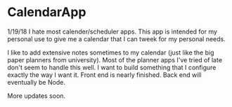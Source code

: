 # CalendarApp
1/19/18
I hate most calender/scheduler apps.
This app is intended for my personal use to give me a calendar that I can tweek for my personal needs.

I like to add extensive notes sometimes to my calendar (just like the big paper planners from university). Most of the planner apps I've tried of late don't seem to handle this well. I want to build something that I configure exactly the way I want it. Front end is nearly finished. Back end will eventually be Node.

More updates soon.